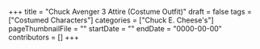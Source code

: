 +++
title = "Chuck Avenger 3 Attire (Costume Outfit)"
draft = false
tags = ["Costumed Characters"]
categories = ["Chuck E. Cheese's"]
pageThumbnailFile = ""
startDate = ""
endDate = "0000-00-00"
contributors = []
+++
